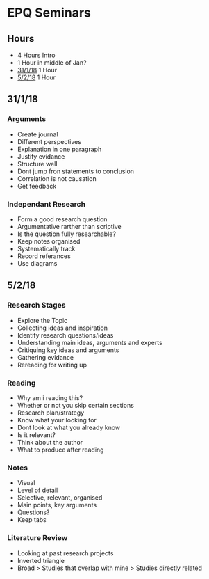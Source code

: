 # EPQ Seminars
## Hours
* 4 Hours Intro
* 1 Hour in middle of Jan?
* [31/1/18](https://github.com/wd7512/EPQ-WilliamDennis/blob/master/EPQ-Seminar-Notes.md#31118) 1 Hour
* [5/2/18](https://github.com/wd7512/EPQ-WilliamDennis/blob/master/EPQ-Seminar-Notes.md#5218) 1 Hour
## 31/1/18
### Arguments
* Create journal
* Different perspectives
* Explanation in one paragraph
* Justify evidance
* Structure well
* Dont jump fron statements to conclusion
* Correlation is not causation
* Get feedback
### Independant Research
* Form a good research question
* Argumentative rarther than scriptive
* Is the question fully researchable?
* Keep notes organised
* Systematically track
* Record referances
* Use diagrams
## 5/2/18
### Research Stages
* Explore the Topic
* Collecting ideas and inspiration
* Identify research questions/ideas
* Understanding main ideas, arguments and experts
* Critiquing key ideas and arguments
* Gathering evidance
* Rereading for writing up
### Reading
* Why am i reading this?
* Whether or not you skip certain sections
* Research plan/strategy
* Know what your looking for
* Dont look at what you already know
* Is it relevant?
* Think about the author
* What to produce after reading
### Notes
* Visual
* Level of detail
* Selective, relevant, organised
* Main points, key arguments
* Questions?
* Keep tabs
### Literature Review
* Looking at past research projects
* Inverted triangle
* Broad > Studies that overlap with mine > Studies directly related

